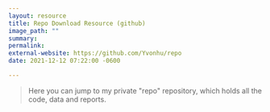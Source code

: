 ```yaml
---
layout: resource
title: Repo Download Resource (github)
image_path: ""
summary:
permalink: 
external-website: https://github.com/Yvonhu/repo
date: 2021-12-12 07:22:00 -0600

---
```


>Here you can jump to my private "repo" repository, which holds all the code, data and reports.
